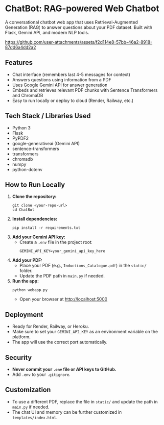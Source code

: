 # ChatBot: RAG-powered Web Chatbot

A conversational chatbot web app that uses Retrieval-Augmented Generation (RAG) to answer questions about your PDF dataset. Built with Flask, Gemini API, and modern NLP tools.

https://github.com/user-attachments/assets/f2d114e8-57bb-46a2-8918-87dd6a4dd2a2

## Features
- Chat interface (remembers last 4-5 messages for context)
- Answers questions using information from a PDF
- Uses Google Gemini API for answer generation
- Embeds and retrieves relevant PDF chunks with Sentence Transformers and ChromaDB
- Easy to run locally or deploy to cloud (Render, Railway, etc.)

## Tech Stack / Libraries Used
- Python 3
- Flask
- PyPDF2
- google-generativeai (Gemini API)
- sentence-transformers
- transformers
- chromadb
- numpy
- python-dotenv

## How to Run Locally
1. **Clone the repository:**
   ```
   git clone <your-repo-url>
   cd ChatBot
   ```
2. **Install dependencies:**
   ```
   pip install -r requirements.txt
   ```
3. **Add your Gemini API key:**
   - Create a `.env` file in the project root:
     ```
     GEMINI_API_KEY=your_gemini_api_key_here
     ```
4. **Add your PDF:**
   - Place your PDF (e.g., `Inductions_Catalogue.pdf`) in the `static/` folder.
   - Update the PDF path in `main.py` if needed.
5. **Run the app:**
   ```
   python webapp.py
   ```
   - Open your browser at [http://localhost:5000](http://localhost:5000)

## Deployment
- Ready for Render, Railway, or Heroku.
- Make sure to set your `GEMINI_API_KEY` as an environment variable on the platform.
- The app will use the correct port automatically.

## Security
- **Never commit your `.env` file or API keys to GitHub.**
- Add `.env` to your `.gitignore`.

## Customization
- To use a different PDF, replace the file in `static/` and update the path in `main.py` if needed.
- The chat UI and memory can be further customized in `templates/index.html`.





